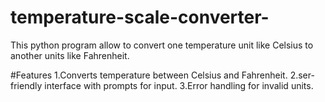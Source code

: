 # temperature-scale-converter-
This python program allow to convert one temperature unit like Celsius  to another units like Fahrenheit.

#Features
1.Converts temperature between Celsius and Fahrenheit.
2.ser-friendly interface with prompts for input.
3.Error handling for invalid units.
